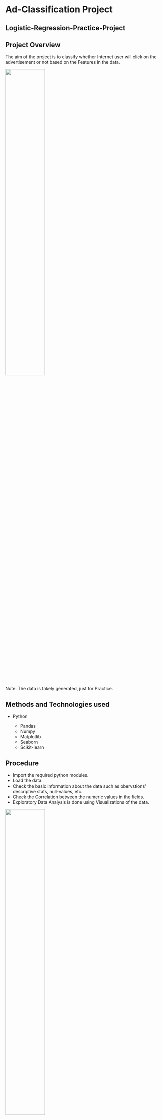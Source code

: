 # Ad-Classification Project
## Logistic-Regression-Practice-Project

## Project Overview
The aim of the project is to classify whether Internet user will click on the advertisement or not based on the Features in the data.

<img src="https://github.com/navi1910/Logistic-Regression-Practice-Project/blob/'master'/ad-img.png" height=50% width=50%>

Note: The data is fakely generated, just for Practice.

## Methods and Technologies used
* Python

    * Pandas
    * Numpy
    * Matplotlib
    * Seaborn
    * Scikit-learn

## Procedure
* Import the required python modules.
* Load the data.
* Check the basic information about the data such as obervstions' descriptive stats, null-values, etc.
* Check the Correlation between the numeric values in the fields.
* Exploratory Data Analysis is done using Visualizations of the data.

<img src="https://github.com/navi1910/Logistic-Regression-Practice-Project/blob/'master'/pairplot.png" height=50% width=50%>

## Model Building
* Separate the Features and Target variables.
* Split the data into Train set and Test set.
* Initialize the LogisticRegression model.
* Fit the model to the training data.
* Get predictions of the the test set from the model.

## Results
* Various metrics are used to evaluate the model performance.

<img src="https://github.com/navi1910/Logistic-Regression-Practice-Project/blob/'master'/results.png" height=50% width=50%>
